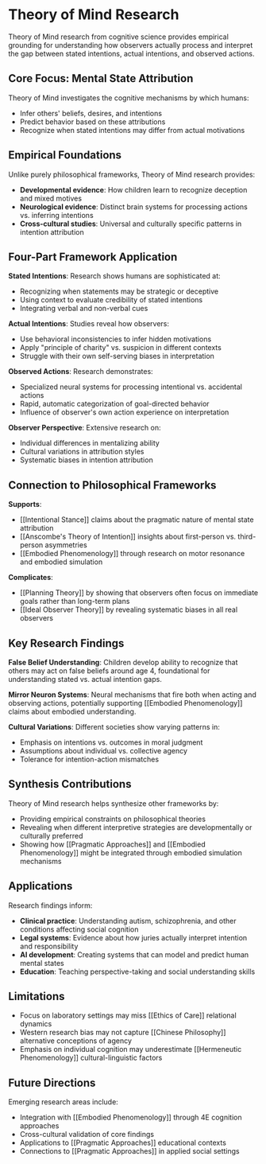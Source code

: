 # Theory of Mind Research

Theory of Mind research from cognitive science provides empirical grounding for understanding how observers actually process and interpret the gap between stated intentions, actual intentions, and observed actions.

## Core Focus: Mental State Attribution

Theory of Mind investigates the cognitive mechanisms by which humans:
- Infer others' beliefs, desires, and intentions
- Predict behavior based on these attributions
- Recognize when stated intentions may differ from actual motivations

## Empirical Foundations

Unlike purely philosophical frameworks, Theory of Mind research provides:
- **Developmental evidence**: How children learn to recognize deception and mixed motives
- **Neurological evidence**: Distinct brain systems for processing actions vs. inferring intentions
- **Cross-cultural studies**: Universal and culturally specific patterns in intention attribution

## Four-Part Framework Application

**Stated Intentions**: Research shows humans are sophisticated at:
- Recognizing when statements may be strategic or deceptive
- Using context to evaluate credibility of stated intentions
- Integrating verbal and non-verbal cues

**Actual Intentions**: Studies reveal how observers:
- Use behavioral inconsistencies to infer hidden motivations
- Apply "principle of charity" vs. suspicion in different contexts
- Struggle with their own self-serving biases in interpretation

**Observed Actions**: Research demonstrates:
- Specialized neural systems for processing intentional vs. accidental actions
- Rapid, automatic categorization of goal-directed behavior
- Influence of observer's own action experience on interpretation

**Observer Perspective**: Extensive research on:
- Individual differences in mentalizing ability
- Cultural variations in attribution styles
- Systematic biases in intention attribution

## Connection to Philosophical Frameworks

**Supports**:
- [[Intentional Stance]] claims about the pragmatic nature of mental state attribution
- [[Anscombe's Theory of Intention]] insights about first-person vs. third-person asymmetries
- [[Embodied Phenomenology]] through research on motor resonance and embodied simulation

**Complicates**:
- [[Planning Theory]] by showing that observers often focus on immediate goals rather than long-term plans
- [[Ideal Observer Theory]] by revealing systematic biases in all real observers

## Key Research Findings

**False Belief Understanding**: Children develop ability to recognize that others may act on false beliefs around age 4, foundational for understanding stated vs. actual intention gaps.

**Mirror Neuron Systems**: Neural mechanisms that fire both when acting and observing actions, potentially supporting [[Embodied Phenomenology]] claims about embodied understanding.

**Cultural Variations**: Different societies show varying patterns in:
- Emphasis on intentions vs. outcomes in moral judgment
- Assumptions about individual vs. collective agency
- Tolerance for intention-action mismatches

## Synthesis Contributions

Theory of Mind research helps synthesize other frameworks by:
- Providing empirical constraints on philosophical theories
- Revealing when different interpretive strategies are developmentally or culturally preferred
- Showing how [[Pragmatic Approaches]] and [[Embodied Phenomenology]] might be integrated through embodied simulation mechanisms

## Applications

Research findings inform:
- **Clinical practice**: Understanding autism, schizophrenia, and other conditions affecting social cognition
- **Legal systems**: Evidence about how juries actually interpret intention and responsibility
- **AI development**: Creating systems that can model and predict human mental states
- **Education**: Teaching perspective-taking and social understanding skills

## Limitations

- Focus on laboratory settings may miss [[Ethics of Care]] relational dynamics
- Western research bias may not capture [[Chinese Philosophy]] alternative conceptions of agency
- Emphasis on individual cognition may underestimate [[Hermeneutic Phenomenology]] cultural-linguistic factors

## Future Directions

Emerging research areas include:
- Integration with [[Embodied Phenomenology]] through 4E cognition approaches
- Cross-cultural validation of core findings
- Applications to [[Pragmatic Approaches]] educational contexts
- Connections to [[Pragmatic Approaches]] in applied social settings
